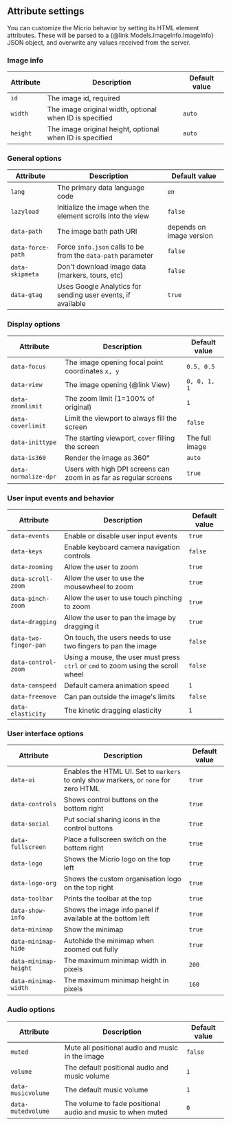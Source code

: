 ## Attribute settings
You can customize the Micrio behavior by setting its HTML element attributes.
These will be parsed to a {@link Models.ImageInfo.ImageInfo} JSON object, and overwrite any values
received from the server.


### Image info
| Attribute   | Description | Default value |
| ----------- | ----------- | ------------- |
| `id` | The image id, required | |
| `width` | The image original width, optional when ID is specified | `auto` |
| `height` | The image original height, optional when ID is specified | `auto` |


### General options

| Attribute   | Description | Default value |
| ----------- | ----------- | ------------- |
| `lang` | The primary data language code | `en` |
| `lazyload` | Initialize the image when the element scrolls into the view | `false` |
| `data-path` | The image bath path URI | depends on image version |
| `data-force-path` | Force `info.json` calls to be from the `data-path` parameter | `false` |
| `data-skipmeta` | Don't download image data (markers, tours, etc) | `false` |
| `data-gtag` | Uses Google Analytics for sending user events, if available | `true` |


### Display options

| Attribute   | Description | Default value |
| ----------- | ----------- | ------------- |
| `data-focus` | The image opening focal point coordinates `x, y` | `0.5, 0.5` |
| `data-view` | The image opening {@link View} | `0, 0, 1, 1` |
| `data-zoomlimit` | The zoom limit (1=100% of original) | `1` |
| `data-coverlimit` | Limit the viewport to always fill the screen | `false` |
| `data-inittype` | The starting viewport, `cover` filling the screen | The full image |
| `data-is360` | Render the image as 360&deg; | `auto` |
| `data-normalize-dpr` | Users with high DPI screens can zoom in as far as regular screens | `true` |


### User input events and behavior

| Attribute   | Description | Default value |
| ----------- | ----------- | ------------- |
| `data-events` | Enable or disable user input events | `true` |
| `data-keys` | Enable keyboard camera navigation controls | `false` |
| `data-zooming` | Allow the user to zoom | `true` |
| `data-scroll-zoom` | Allow the user to use the mousewheel to zoom | `true` |
| `data-pinch-zoom` | Allow the user to use touch pinching to zoom | `true` |
| `data-dragging` | Allow the user to pan the image by dragging it | `true` |
| `data-two-finger-pan` | On touch, the users needs to use two fingers to pan the image | `false` |
| `data-control-zoom` | Using a mouse, the user must press `ctrl` or `cmd` to zoom using the scroll wheel | `false` |
| `data-camspeed` | Default camera animation speed | `1` |
| `data-freemove` | Can pan outside the image's limits | `false` |
| `data-elasticity` | The kinetic dragging elasticity | `1` |


### User interface options

| Attribute   | Description | Default value |
| ----------- | ----------- | ------------- |
| `data-ui` | Enables the HTML UI. Set to `markers` to only show markers, or `none` for zero HTML | `true` |
| `data-controls` | Shows control buttons on the bottom right | `true` |
| `data-social` | Put social sharing icons in the control buttons | `true` |
| `data-fullscreen` | Place a fullscreen switch on the bottom right | `true` |
| `data-logo` | Shows the Micrio logo on the top left | `true` |
| `data-logo-org` | Shows the custom organisation logo on the top right | `true` |
| `data-toolbar` | Prints the toolbar at the top | `true` |
| `data-show-info` | Shows the image info panel if available at the bottom left | `true` |
| `data-minimap` | Show the minimap | `true` |
| `data-minimap-hide` | Autohide the minimap when zoomed out fully | `true` |
| `data-minimap-height` | The maximum minimap width in pixels | `200` |
| `data-minimap-width` | The maximum minimap height in pixels | `160` |


### Audio options

| Attribute   | Description | Default value |
| ----------- | ----------- | ------------- |
| `muted` | Mute all positional audio and music in the image | `false` |
| `volume` | The default positional audio and music volume | `1` |
| `data-musicvolume` | The default music volume | `1` |
| `data-mutedvolume` | The volume to fade positional audio and music to when muted | `0` |

